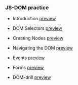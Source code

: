 ### JS-DOM practice

- Introduction [preview](https://htmlpreview.github.io/?https://github.com/fluxnas/09-DOM/blob/1632a7e26ca3752936468d9cf3b1c5422feadd87/01-intro/index.html)   

- DOM Selectors [preview](https://htmlpreview.github.io/?https://github.com/fluxnas/09-DOM/blob/1632a7e26ca3752936468d9cf3b1c5422feadd87/02-selectors/index.html)   

- Creating Nodes [preview](https://htmlpreview.github.io/?https://github.com/fluxnas/09-DOM/blob/968e750644c1c379af9ee040a3be6b375bb01c36/03-create/index.html)    

- Navigating the DOM [preview](https://htmlpreview.github.io/?https://github.com/fluxnas/09-DOM/blob/968e750644c1c379af9ee040a3be6b375bb01c36/04-navigate/index.html)   

- Events [preview](https://htmlpreview.github.io/?https://github.com/fluxnas/09-DOM/blob/968e750644c1c379af9ee040a3be6b375bb01c36/05-Events/index.html)   

- Forms [preview](https://htmlpreview.github.io/?https://github.com/fluxnas/09-DOM/blob/968e750644c1c379af9ee040a3be6b375bb01c36/06-forms/index.html)    

- DOM-drill [preview](https://htmlpreview.github.io/?https://github.com/fluxnas/09-DOM/blob/968e750644c1c379af9ee040a3be6b375bb01c36/07-DOM-drill/index.html)
